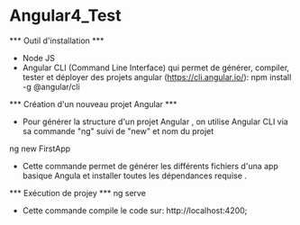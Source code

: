 # Angular4_Test
*** Outil d'installation ***
- Node JS 
- Angular CLI (Command Line Interface) qui permet de générer, compiler, tester et déployer des projets angular (https://cli.angular.io/):
npm install -g @angular/cli

*** Création d'un nouveau projet Angular ***
 - Pour générer la structure d'un projet Angular , on utilise Angular CLI via sa commande "ng" suivi de "new" et nom du projet
 
ng new FirstApp

- Cette commande permet de générer les différents fichiers d'una app basique Angula et installer toutes les dépendances requise .

*** Exécution de projey ***
ng serve

- Cette commande compile le code sur: http://localhost:4200;
 
